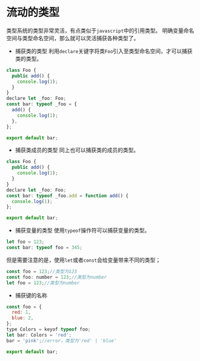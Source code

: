 # 流动的类型
类型系统的类型非常灵活，有点类似于`javascript`中的引用类型。
明确变量命名空间与类型命名空间，那么就可以灵活捕获各种类型了。

- 捕获类的类型
利用`declare`关键字将类`Foo`引入至类型命名空间，才可以捕获类的类型。
```js
class Foo {
  public add() {
    console.log(1);
  }
}
declare let _foo: Foo;
const bar: typeof _foo = {
  add() {
    console.log(1);
  },
};

export default bar;
```

- 捕获类成员的类型
同上也可以捕获类的成员的类型。
```js
class Foo {
  public add() {
    console.log(1);
  }
}
declare let _foo: Foo;
const bar: typeof _foo.add = function add() {
  console.log(1);
};

export default bar;
```

- 捕获变量的类型
使用`typeof`操作符可以捕获变量的类型。
```js
let foo = 123;
const bar: typeof foo = 345;
```
但是需要注意的是，使用`let`或者`const`会给变量带来不同的类型；
```js
const foo = 123;//类型为123
const foo: number = 123;//类型为number
let foo = 123;//类型为number
```

- 捕获键的名称
```js
const foo = {
  red: 1,
  blue: 2,
};
type Colors = keyof typeof foo;
let bar: Colors = 'red';
bar = 'pink';//error，类型为'red' | 'blue'

export default bar;
```